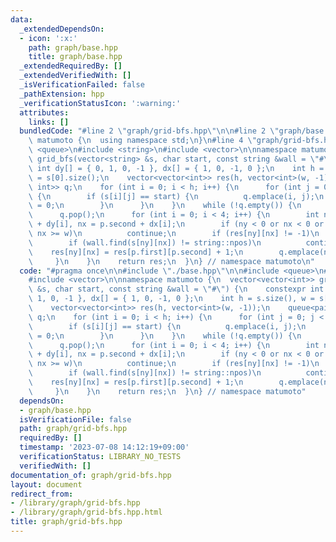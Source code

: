 ```yaml
---
data:
  _extendedDependsOn:
  - icon: ':x:'
    path: graph/base.hpp
    title: graph/base.hpp
  _extendedRequiredBy: []
  _extendedVerifiedWith: []
  _isVerificationFailed: false
  _pathExtension: hpp
  _verificationStatusIcon: ':warning:'
  attributes:
    links: []
  bundledCode: "#line 2 \"graph/grid-bfs.hpp\"\n\n#line 2 \"graph/base.hpp\"\n\nnamespace\
    \ matumoto {\n  using namespace std;\n}\n#line 4 \"graph/grid-bfs.hpp\"\n\n#include\
    \ <queue>\n#include <string>\n#include <vector>\n\nnamespace matumoto {\n  vector<vector<int>>\
    \ grid_bfs(vector<string> &s, char start, const string &wall = \"#\") {\n    constexpr\
    \ int dy[] = { 0, 1, 0, -1 }, dx[] = { 1, 0, -1, 0 };\n    int h = s.size(), w\
    \ = s[0].size();\n    vector<vector<int>> res(h, vector<int>(w, -1));\n    queue<pair<int,\
    \ int>> q;\n    for (int i = 0; i < h; i++) {\n      for (int j = 0; j < w; j++)\
    \ {\n        if (s[i][j] == start) {\n          q.emplace(i, j);\n          res[i][j]\
    \ = 0;\n        }\n      }\n    }\n    while (!q.empty()) {\n      auto p = q.front();\n\
    \      q.pop();\n      for (int i = 0; i < 4; i++) {\n        int ny = p.first\
    \ + dy[i], nx = p.second + dx[i];\n        if (ny < 0 or nx < 0 or ny >= h or\
    \ nx >= w)\n          continue;\n        if (res[ny][nx] != -1)\n          continue;\n\
    \        if (wall.find(s[ny][nx]) != string::npos)\n          continue;\n    \
    \    res[ny][nx] = res[p.first][p.second] + 1;\n        q.emplace(ny, nx);\n \
    \     }\n    }\n    return res;\n  }\n} // namespace matumoto\n"
  code: "#pragma once\n\n#include \"./base.hpp\"\n\n#include <queue>\n#include <string>\n\
    #include <vector>\n\nnamespace matumoto {\n  vector<vector<int>> grid_bfs(vector<string>\
    \ &s, char start, const string &wall = \"#\") {\n    constexpr int dy[] = { 0,\
    \ 1, 0, -1 }, dx[] = { 1, 0, -1, 0 };\n    int h = s.size(), w = s[0].size();\n\
    \    vector<vector<int>> res(h, vector<int>(w, -1));\n    queue<pair<int, int>>\
    \ q;\n    for (int i = 0; i < h; i++) {\n      for (int j = 0; j < w; j++) {\n\
    \        if (s[i][j] == start) {\n          q.emplace(i, j);\n          res[i][j]\
    \ = 0;\n        }\n      }\n    }\n    while (!q.empty()) {\n      auto p = q.front();\n\
    \      q.pop();\n      for (int i = 0; i < 4; i++) {\n        int ny = p.first\
    \ + dy[i], nx = p.second + dx[i];\n        if (ny < 0 or nx < 0 or ny >= h or\
    \ nx >= w)\n          continue;\n        if (res[ny][nx] != -1)\n          continue;\n\
    \        if (wall.find(s[ny][nx]) != string::npos)\n          continue;\n    \
    \    res[ny][nx] = res[p.first][p.second] + 1;\n        q.emplace(ny, nx);\n \
    \     }\n    }\n    return res;\n  }\n} // namespace matumoto"
  dependsOn:
  - graph/base.hpp
  isVerificationFile: false
  path: graph/grid-bfs.hpp
  requiredBy: []
  timestamp: '2023-07-08 14:12:19+09:00'
  verificationStatus: LIBRARY_NO_TESTS
  verifiedWith: []
documentation_of: graph/grid-bfs.hpp
layout: document
redirect_from:
- /library/graph/grid-bfs.hpp
- /library/graph/grid-bfs.hpp.html
title: graph/grid-bfs.hpp
---
```

